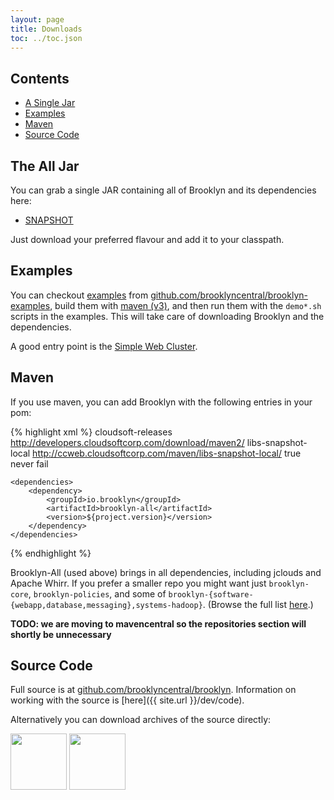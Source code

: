 ```yaml
---
layout: page
title: Downloads
toc: ../toc.json
---
```


## Contents

* [A Single Jar](#alljar)
* [Examples](#examples)
* [Maven](#maven)  
* [Source Code](#source)

<a name="alljar"></a>
## The All Jar

You can grab a single JAR containing all of Brooklyn and its dependencies here:

<!-- BROOKLYN_VERSION_BELOW -->
* [SNAPSHOT](http://ccweb.cloudsoftcorp.com/maven/libs-snapshot-local/io/brooklyn/brooklyn-all/0.4.0-M1/)

Just download your preferred flavour and add it to your classpath.

<a name="examples"></a>
## Examples

You can checkout 
[examples]({{site.url}}/use/examples) 
from [github.com/brooklyncentral/brooklyn-examples](http://github.com/brooklyncentral/brooklyn-examples),
build them with [maven (v3)]({{site.url}}/dev/build/), 
and then run them with the ``demo*.sh`` scripts in the examples.
This will take care of downloading Brooklyn and the dependencies.

A good entry point is the [Simple Web Cluster]({{site.url}}/use/examples/webcluster.html).

<a name="maven"></a>
## Maven

If you use maven, you can add Brooklyn with the following entries in your pom:

{% highlight xml %}
    <repositories>
        <repository>
            <id>cloudsoft-releases</id>
            <url>http://developers.cloudsoftcorp.com/download/maven2/</url>
        </repository>
        <repository>
            <id>libs-snapshot-local</id>
            <url>http://ccweb.cloudsoftcorp.com/maven/libs-snapshot-local/</url>
            <snapshots>
                <enabled>true</enabled>
                <updatePolicy>never</updatePolicy>
                <checksumPolicy>fail</checksumPolicy>
            </snapshots>
        </repository>
    </repositories>
    
    <dependencies>
        <dependency>
            <groupId>io.brooklyn</groupId>
            <artifactId>brooklyn-all</artifactId>
            <version>${project.version}</version>
        </dependency>
    </dependencies>
{% endhighlight %}

Brooklyn-All (used above) brings in all dependencies, including jclouds and Apache Whirr.
If you prefer a smaller repo you might want just ``brooklyn-core``,  ``brooklyn-policies``, 
and some of ``brooklyn-{software-{webapp,database,messaging},systems-hadoop}``.
(Browse the full list [here](http://ccweb.cloudsoftcorp.com/maven/libs-snapshot-local/brooklyn/).)

**TODO: we are moving to mavencentral so the repositories section will shortly be unnecessary**

<a name="source"></a>
## Source Code

Full source is at [github.com/brooklyncentral/brooklyn](http://github.com/brooklyncentral/brooklyn).
Information on working with the source is [here]({{ site.url }}/dev/code).

Alternatively you can download archives of the source directly:

<a href="https://github.com/brooklyncentral/brooklyn/tarball/master"><img border="0" width="90" src="https://github.com/images/modules/download/tar.png"></a>
<a href="https://github.com/brooklyncentral/brooklyn/zipball/master"><img border="0" width="90" src="https://github.com/images/modules/download/zip.png"></a>

